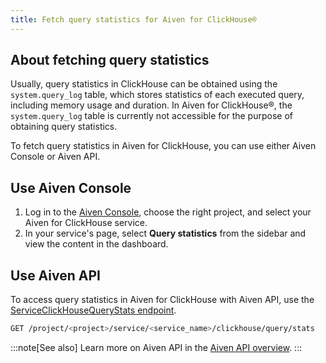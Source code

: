 ```yaml
---
title: Fetch query statistics for Aiven for ClickHouse®
---
```


## About fetching query statistics

Usually, query statistics in ClickHouse can be obtained using the
`system.query_log` table, which stores statistics of each executed
query, including memory usage and duration. In Aiven for ClickHouse®,
the `system.query_log` table is currently not accessible for the purpose
of obtaining query statistics.

To fetch query statistics in Aiven for ClickHouse, you can use either
Aiven Console or Aiven API.

## Use Aiven Console

1.  Log in to the [Aiven Console](https://console.aiven.io/), choose the
    right project, and select your Aiven for ClickHouse service.
2.  In your service's page, select **Query statistics** from the
    sidebar and view the content in the dashboard.

## Use Aiven API

To access query statistics in Aiven for ClickHouse with Aiven API, use
the [ServiceClickHouseQueryStats
endpoint](https://api.aiven.io/doc/#tag/Service:_ClickHouse/operation/ServiceClickHouseQueryStats).

``` bash
GET /project/<project>/service/<service_name>/clickhouse/query/stats
```

:::note[See also]
Learn more on Aiven API in the
[Aiven API overview](/docs/tools/api).
:::
